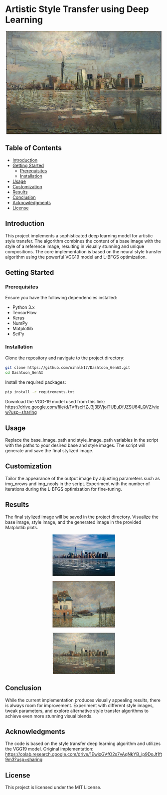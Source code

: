 # Artistic Style Transfer using Deep Learning

<p align="center">
  <img src="examples/final_image.png" alt="Final Image" width="500"/>
</p>

## Table of Contents
- [Introduction](#introduction)
- [Getting Started](#getting-started)
  - [Prerequisites](#prerequisites)
  - [Installation](#installation)
- [Usage](#usage)
- [Customization](#customization)
- [Results](#results)
- [Conclusion](#conclusion)
- [Acknowledgments](#acknowledgments)
- [License](#license)

## Introduction

This project implements a sophisticated deep learning model for artistic style transfer. The algorithm combines the content of a base image with the style of a reference image, resulting in visually stunning and unique compositions. The core implementation is based on the neural style transfer algorithm using the powerful VGG19 model and L-BFGS optimization.

## Getting Started

### Prerequisites

Ensure you have the following dependencies installed:

- Python 3.x
- TensorFlow
- Keras
- NumPy
- Matplotlib
- SciPy

### Installation

Clone the repository and navigate to the project directory:

```bash
git clone https://github.com/nihalk17/Dashtoon_GenAI.git
cd Dashtoon_GenAI
```

Install the required packages:

```bash
pip install -r requirements.txt
```
Download the VGG-19 model used from this link: https://drive.google.com/file/d/1VffscHZJ3j3BVjoiTUEuDfJZSU64LQVZ/view?usp=sharing

## Usage
Replace the base_image_path and style_image_path variables in the script with the paths to your desired base and style images.
The script will generate and save the final stylized image.

## Customization
Tailor the appearance of the output image by adjusting parameters such as img_nrows and img_ncols in the script.
Experiment with the number of iterations during the L-BFGS optimization for fine-tuning.

## Results
The final stylized image will be saved in the project directory. Visualize the base image, style image, and the generated image in the provided Matplotlib plots.

<p align="center">
  <img src="examples/base_image.jpeg" alt="Base Image" width="200"/>
</p>
<p align="center">
  <img src="examples/style_image.png" alt="Style Image" width="200"/>
</p>
<p align="center">
  <img src="examples/final_image.png" alt="Final Image" width="200"/>
</p>

## Conclusion
While the current implementation produces visually appealing results, there is always room for improvement. Experiment with different style images, tweak parameters, and explore alternative style transfer algorithms to achieve even more stunning visual blends.

## Acknowledgments
The code is based on the style transfer deep learning algorithm and utilizes the VGG19 model.
Original implementation: https://colab.research.google.com/drive/1EwixGVfO2s7vAqNkYB_ip9DoJt1ft9m3?usp=sharing

## License
This project is licensed under the MIT License.
